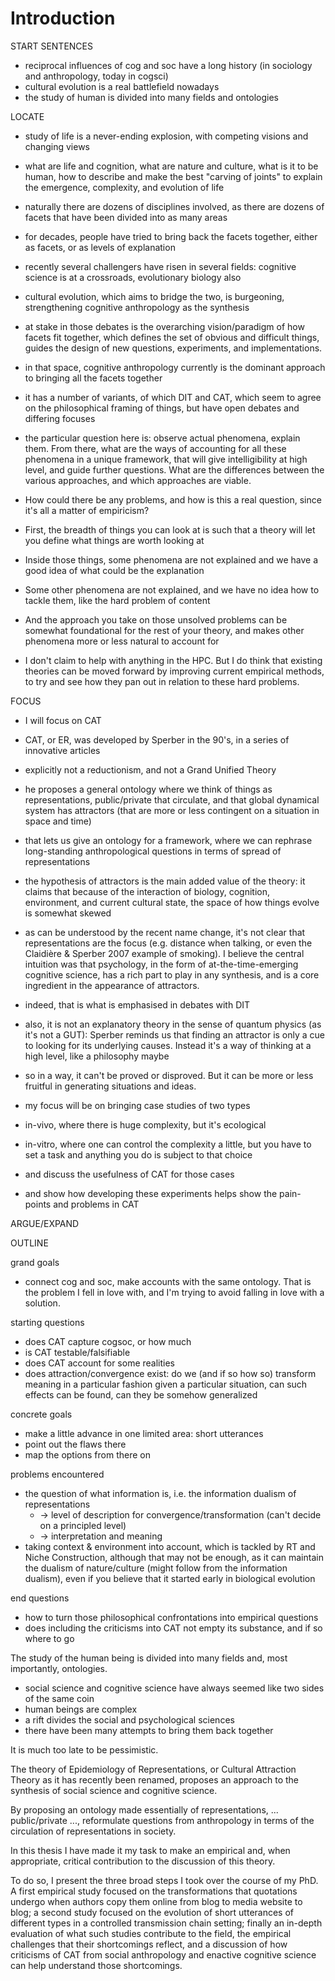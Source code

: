 # Introduction

<!--
## Old Outline

People attempt to unify cognitive science and the social sciences under the same theoretical umbrella.
Potential umbrellas are:

* CAT
* Copy-based cultural evolution
* Ingold's developmental systems theory-based approach

Empirical approaches to test these, for now, fall into three main approaches:

* Experimental transmission chains on simple content
* Compilation of historical works or data
* Social network data analysis

Each has its problems:

* Transmission chains are on excessively simple content
* Historical compilations miss the variety of situations (lose detail), and are hard-put to distinguish explanations
* Social network analysis doesn't look at cognitive factors

I suggest that, by combining the advantages of those approaches, and using current technology:

* We can test new questions
* Questions that were theoretical or unknown emerge as unavoidable

I aim to contribute two detailed case-studies to 1) show this, 2) bring a couple new results, 3) discuss the relevance of CAT for cultural evolution.
-->


START SENTENCES

- reciprocal influences of cog and soc have a long history (in sociology and anthropology, today in cogsci)
- cultural evolution is a real battlefield nowadays
- the study of human is divided into many fields and ontologies


LOCATE

- study of life is a never-ending explosion, with competing visions and changing views
- what are life and cognition, what are nature and culture, what is it to be human, how to describe and make the best "carving of joints" to explain the emergence, complexity, and evolution of life
- naturally there are dozens of disciplines involved, as there are dozens of facets that have been divided into as many areas
- for decades, people have tried to bring back the facets together, either as facets, or as levels of explanation
- recently several challengers have risen in several fields: cognitive science is at a crossroads, evolutionary biology also
- cultural evolution, which aims to bridge the two, is burgeoning, strengthening cognitive anthropology as the synthesis
- at stake in those debates is the overarching vision/paradigm of how facets fit together, which defines the set of obvious and difficult things, guides the design of new questions, experiments, and implementations.
- in that space, cognitive anthropology currently is the dominant approach to bringing all the facets together
- it has a number of variants, of which DIT and CAT, which seem to agree on the philosophical framing of things, but have open debates and differing focuses

- the particular question here is: observe actual phenomena, explain them. From there, what are the ways of accounting for all these phenomena in a unique framework, that will give intelligibility at high level, and guide further questions. What are the differences between the various approaches, and which approaches are viable.

- How could there be any problems, and how is this a real question, since it's all a matter of empiricism?
- First, the breadth of things you can look at is such that a theory will let you define what things are worth looking at
- Inside those things, some phenomena are not explained and we have a good idea of what could be the explanation
- Some other phenomena are not explained, and we have no idea how to tackle them, like the hard problem of content
- And the approach you take on those unsolved problems can be somewhat foundational for the rest of your theory, and makes other phenomena more or less natural to account for
- I don't claim to help with anything in the HPC. But I do think that existing theories can be moved forward by improving current empirical methods, to try and see how they pan out in relation to these hard problems.


FOCUS

- I will focus on CAT
- CAT, or ER, was developed by Sperber in the 90's, in a series of innovative articles
- explicitly not a reductionism, and not a Grand Unified Theory
- he proposes a general ontology where we think of things as representations, public/private that circulate, and that global dynamical system has attractors (that are more or less contingent on a situation in space and time)
- that lets us give an ontology for a framework, where we can rephrase long-standing anthropological questions in terms of spread of representations
- the hypothesis of attractors is the main added value of the theory: it claims that because of the interaction of biology, cognition, environment, and current cultural state, the space of how things evolve is somewhat skewed

- as can be understood by the recent name change, it's not clear that representations are the focus (e.g. distance when talking, or even the Claidière & Sperber 2007 example of smoking). I believe the central intuition was that psychology, in the form of at-the-time-emerging cognitive science, has a rich part to play in any synthesis, and is a core ingredient in the appearance of attractors.
- indeed, that is what is emphasised in debates with DIT
- also, it is not an explanatory theory in the sense of quantum physics (as it's not a GUT): Sperber reminds us that finding an attractor is only a cue to looking for its underlying causes. Instead it's a way of thinking at a high level, like a philosophy maybe
- so in a way, it can't be proved or disproved. But it can be more or less fruitful in generating situations and ideas.

- my focus will be on bringing case studies of two types
- in-vivo, where there is huge complexity, but it's ecological
- in-vitro, where one can control the complexity a little, but you have to set a task and anything you do is subject to that choice
- and discuss the usefulness of CAT for those cases
- and show how developing these experiments helps show the pain-points and problems in CAT


ARGUE/EXPAND


OUTLINE




grand goals
- connect cog and soc, make accounts with the same ontology. That is the problem I fell in love with, and I'm trying to avoid falling in love with a solution.

starting questions
- does CAT capture cogsoc, or how much
- is CAT testable/falsifiable
- does CAT account for some realities
- does attraction/convergence exist: do we (and if so how so) transform meaning in a particular fashion given a particular situation, can such effects can be found, can they be somehow generalized

concrete goals
- make a little advance in one limited area: short utterances
- point out the flaws there
- map the options from there on

problems encountered
- the question of what information is, i.e. the information dualism of representations
  - -> level of description for convergence/transformation (can't decide on a principled level)
  - -> interpretation and meaning
- taking context & environment into account, which is tackled by RT and Niche Construction, although that may not be enough, as it can maintain the dualism of nature/culture (might follow from the information dualism), even if you believe that it started early in biological evolution

end questions
- how to turn those philosophical confrontations into empirical questions
- does including the criticisms into CAT not empty its substance, and if so where to go









The study of the human being is divided into many fields and, most importantly, ontologies.

- social science and cognitive science have always seemed like two sides of the same coin
- human beings are complex
- a rift divides the social and psychological sciences
- there have been many attempts to bring them back together

It is much too late to be pessimistic.

The theory of Epidemiology of Representations, or Cultural Attraction Theory as it has recently been renamed, proposes an approach to the synthesis of social science and cognitive science.

By proposing an ontology made essentially of representations, ... public/private ..., reformulate questions from anthropology in terms of the circulation of representations in society.

In this thesis I have made it my task to make an empirical and, when appropriate, critical contribution to the discussion of this theory.

To do so, I present the three broad steps I took over the course of my PhD. A first empirical study focused on the transformations that quotations undergo when authors copy them online from blog to media website to blog; a second study focused on the evolution of short utterances of different types in a controlled transmission chain setting; finally an in-depth evaluation of what such studies contribute to the field, the empirical challenges that their shortcomings reflect, and a discussion of how criticisms of CAT from social anthropology and enactive cognitive science can help understand those shortcomings.
